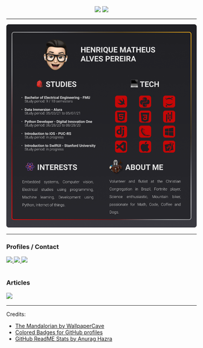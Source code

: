 <center>
  <div style="float" display="flex" flex-direction="row">
    <img flex="auto" src="https://github-readme-stats.vercel.app/api?username=HenriqueMAP&title_color=FFB719&icon_color=FFB719&bg_color=202024&text_color=D9D9D9&hide_border=true&include_all_commits=true&show_icons=true">
    <img flex="auto" src="https://github-readme-stats.vercel.app/api/top-langs/?username=HenriqueMAP&title_color=FFB719&icon_color=FFB719&bg_color=202021&text_color=D9D9D9&hide_border=true&layout=compact&langs_count=8">  
  </div>
</center>

<hr>
<img width="auto" src="https://github.com/HenriqueMAP/HenriqueMap/blob/master/GitHub-Versao4-3-07-21.png?raw=true">
<hr>

<h3>Profiles / Contact</h3>
<div>
<a target="_blank" href="https://www.linkedin.com/in/henrique-matheus-alves-pereira">
  <img src="./svg/social/linkedin.svg">
</a>

<a target="_blank" href="https://app.rocketseat.com.br/me/henrique-matheus-alves-pereira-1595861149">
  <img src="./svg/social/Rocketseat.svg">
</a>

<a target="_blank" href="https://web.digitalinnovation.one/users/henrique_map">
  <img src="./svg/social/Digital%20Innovation%20One.svg">
</a>
</div>
<br>

<h3>Articles</h3>
<div>
<a target="_blank" href="https://medium.com/@henrique.map">
  <img src="./svg/blogs/medium.svg">
</a>
</div>

<hr>

Credits: 
- [The Mandalorian by WallpaperCave](https://wallpapercave.com/w/wp5137596)
- [Colored Badges for GitHub profiles](https://github.com/MikeCodesDotNET/ColoredBadges)
- [GitHub ReadME Stats by Anurag Hazra](https://github.com/anuraghazra/github-readme-stats)
